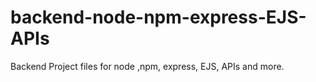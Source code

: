 # backend-node-npm-express-EJS-APIs
 Backend Project files for node ,npm, express, EJS, APIs and more.

